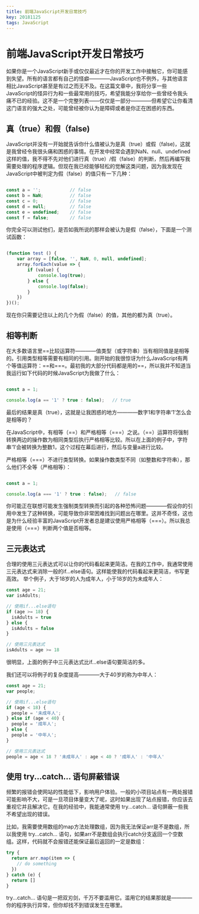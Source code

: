 ```yaml
---
title: 前端JavaScript开发日常技巧
key: 20181125
tags: JavaScript
---
```


# 前端JavaScript开发日常技巧

如果你是一个JavaScript新手或仅仅最近才在你的开发工作中接触它，你可能感到失望。所有的语言都有自己的怪癖————JavaScript也不例外，与其他语言相比JavaScript甚至是有过之而无不及。在这篇文章中，我将分享一些JavaScript的怪异行为和一些最常用的技巧，希望我能分享给你一些曾经令我头痛不已的经验。这不是一个完整列表——仅仅是一部分————但希望它让你看清这门语言的强大之处，可能曾经被你认为是障碍或者是你正在困惑的东西。

<!--more-->

## 真（true）和假（false)

JavaScript并没有一开始就告诉你什么值被认为是真（true）或假（false)，这就是我曾经令我很头痛和困惑的事情。在开发中经常会遇到NaN、null、undefined这样的值，我不得不先对他们进行真（true）/假（false）的判断，然后再编写我需要处理的程序逻辑。但现在我已经能够轻松的觉解这类问题，因为我发现在JavaScript中被判定为假（false）的值只有一下几种：

```javascript

const a = '';           // false
const b = NaN;          // false
const c = 0;            // false
const d = null;         // false
const e = undefined;    // false
const f = false;        // false

```

你完全可以测试他们，是否如我所说的那样会被认为是假（false），下面是一个测试函数：

```javascript

(function test () {
	var array = [false, '', NaN, 0, null, undefined];
	array.forEach(value => {
		if (value) {
			console.log(true);
		} else {
			console.log(false);
		}
	})
})();

```

现在你只需要记住以上的几个为假（false）的值，其他的都为真（true）。

## 相等判断

在大多数语言里==比较运算符————值类型（或字符串）当有相同值是是相等的。引用类型相等需要有相同的引用。刚开始的我很惊讶为什么JavaScript有两个等值运算符：==和===。最初我的大部分代码都是用的==，所以我并不知道当我运行如下代码的时候JavaScript为我做了什么：

```javascript

const a = 1;

console.log(a == '1' ? true : false);   // true

```

最后的结果是真（true），这就是让我困惑的地方————数字1和字符串‘1’怎么会是相等的？

在JavaScript中，有相等（==）和严格相等（===）之说。（==）运算符将强制转换两边的操作数为相同类型后执行严格相等比较。所以在上面的例子中，字符串‘1’会被转换为整数1，这个过程在幕后进行，然后与变量a进行比较。

严格相等（===）不进行类型转换。如果操作数类型不同（如整数和字符串），那么他们不全等（严格相等）：

```javascript

const a = 1;

console.log(a === '1' ? true : false);   // false

```

你可能正在联想可能发生强制类型转换而引起的各种恐怖问题————假设你的引用中发生了这种转换，可能导致你非常困难找到问题出在哪里。这并不奇怪，这也是为什么经验丰富的JavaScript开发者总是建议使用严格相等（===）。所以我总是使用（===）判断两个值是否相等。

## 三元表达式

合理的使用三元表达式可以让你的代码看起来更简洁。在我的工作中，我通常使用三元表达式来消除一般的if...else语句。这样能使我的代码看起来更简洁，书写更高效。
举个例子，大于18岁的人为成年人，小于18岁的为未成年人：

```javascript
const age = 21;
var isAdults;

// 使用if...else语句
if (age >= 18) {
  isAdults = true
} else {
  isAdults = false
}

// 使用三元表达式
isAdults = age >= 18
```
很明显，上面的例子中三元表达式比if...else语句要简洁的多。

我们还可以将例子的复杂度提高————大于40岁的称为中年人：

```javascript
const age = 21;
var people;

// 使用if...else语句
if (age < 18) {
  people = '未成年人';
} else if (age < 40) {
  people = '成年人';
} else {
  people = '中年人';
}

// 使用三元表达式
people = age < 18 ? '未成年人' : age < 40 ? '成年人' : '中年人'
```

## 使用 try...catch... 语句屏蔽错误

频繁的报错会使网站的性能低下，影响用户体验。一般的小项目站点有一两处报错可能影响不大，可是一旦项目体量变大了呢，这时如果出现了站点报错，你应该去重视它并且解决它。在我的经验中，我能通常使用 try...catch... 语句屏蔽一些我不希望出现的错误。

比如，我需要使用数组的map方法处理数组，因为我无法保证arr是不是数组，所以我使用 try...catch... 语句，如果arr不是数组会执行catch分支返回一个空数组。这样，代码就不会报错还能保证最后返回的一定是数组：

```javascript
try {
  return arr.map(item => {
    // do something
  })
} catch (e) {
  return []
}
```
try...catch... 语句是一把双刃剑，千万不要滥用它。滥用它的结果那就是————你的程序执行异常，但你却找不到错误发生在哪里。
